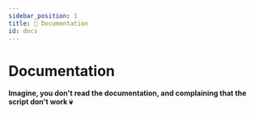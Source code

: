 ```yaml
---
sidebar_position: 1
title: 📖 Documentation
id: docs
---
```


# Documentation

<b> Imagine, you don't read the documentation, and complaining that the script don't work 💀 </b>
